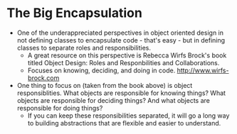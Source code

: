 # The Big Encapsulation

* One of the underappreciated perspectives in object oriented design in not defining classes to encapsulate code - that's easy - but in defining classes to separate roles and responsibilities.
     * A great resource on this perspective is Rebecca Wirfs Brock's book titled Object Design: Roles and Responbilities and Collaborations.
     * Focuses on knowing, deciding, and doing in code. http://www.wirfs-brock.com
* One thing to focus on (taken from the book above) is object responsiblities. What objects are responsible for knowing things? What objects are responsible for deciding things? And what objects are responsible for doing things?
    * If you can keep these responsibilities separated, it will go a long way to building abstractions that are flexible and easier to understand.